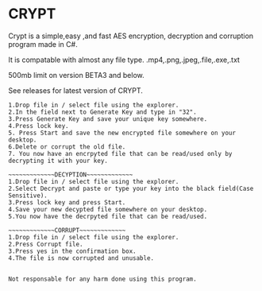 # CRYPT
Crypt is a simple,easy ,and fast AES encryption, decryption and corruption program made in C#.

It is compatable with almost any file type. .mp4,.png,.jpeg,.file,.exe,.txt



500mb limit on version BETA3 and below.


See releases for latest version of CRYPT.

~~~~~~~~~~~~~ENCRYPTION~~~~~~~~~~~~~
1.Drop file in / select file using the explorer.
2.In the field next to Generate Key and type in "32".
3.Press Generate Key and save your unique key somewhere.
4.Press lock key. 
5. Press Start and save the new encrypted file somewhere on your desktop.
6.Delete or corrupt the old file.
7. You now have an encrpyted file that can be read/used only by decrypting it with your key.

~~~~~~~~~~~~~DECYPTION~~~~~~~~~~~~~
1.Drop file in / select file using the explorer.
2.Select Decrypt and paste or type your key into the black field(Case Sensitive).
3.Press lock key and press Start.
4.Save your new decypted file somewhere on your desktop.
5.You now have the decrpyted file that can be read/used.

~~~~~~~~~~~~~CORRUPT~~~~~~~~~~~~~
1.Drop file in / select file using the explorer.
2.Press Corrupt file.
3.Press yes in the confirmation box.
4.The file is now corrupted and unusable.


Not responsable for any harm done using this program.
